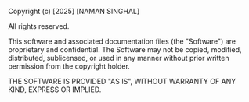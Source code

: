 Copyright (c) [2025] [NAMAN SINGHAL]

All rights reserved.

This software and associated documentation files (the "Software") are proprietary and confidential. 
The Software may not be copied, modified, distributed, sublicensed, or used in any manner without prior 
written permission from the copyright holder.

THE SOFTWARE IS PROVIDED "AS IS", WITHOUT WARRANTY OF ANY KIND, EXPRESS OR IMPLIED.

